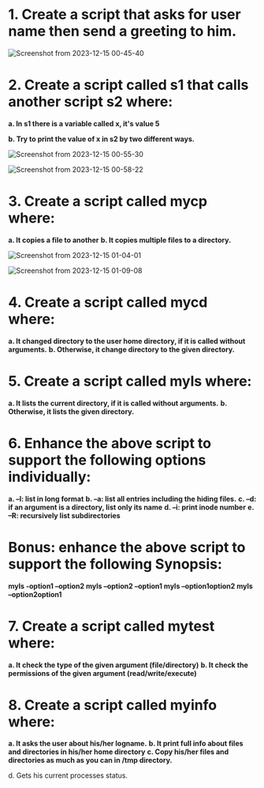# 1. Create a script that asks for user name then send a greeting to him.

 ![Screenshot from 2023-12-15 00-45-40](https://github.com/shimaafathi123/ITI_OS_intake44/assets/93112282/aa93dfc0-1d5f-451a-8496-6faaeae6dd4e)

# 2. Create a script called s1 that calls another script s2 where:
  **a. In s1 there is a variable called x, it's value 5**
  
  **b. Try to print the value of x in s2 by two different ways.**
  
  ![Screenshot from 2023-12-15 00-55-30](https://github.com/shimaafathi123/ITI_OS_intake44/assets/93112282/fe75f9bd-b5fd-499a-b043-8ea1625331a6)
  
![Screenshot from 2023-12-15 00-58-22](https://github.com/shimaafathi123/ITI_OS_intake44/assets/93112282/8a091c32-ee16-4b7e-b550-bfe58202556b)

# 3. Create a script called mycp where:
  **a. It copies a file to another**
  **b. It copies multiple files to a directory.**
  
  ![Screenshot from 2023-12-15 01-04-01](https://github.com/shimaafathi123/ITI_OS_intake44/assets/93112282/2a3e122e-3b31-4b0a-8fe9-4fc18d920ac9)
  
![Screenshot from 2023-12-15 01-09-08](https://github.com/shimaafathi123/ITI_OS_intake44/assets/93112282/a6cfaa2b-5278-4b41-a819-bc9863504047)

# 4. Create a script called mycd where:
  **a. It changed directory to the user home directory, if it is called without arguments.**
  **b. Otherwise, it change directory to the given directory.**
# 5. Create a script called myls where:
  **a. It lists the current directory, if it is called without arguments.**
  **b. Otherwise, it lists the given directory.**
# 6. Enhance the above script to support the following options individually:
  **a. –l: list in long format**
  **b. –a: list all entries including the hiding files.**
  **c. –d: if an argument is a directory, list only its name**
  **d. –i: print inode number**
  **e. –R: recursively list subdirectories**
# Bonus: enhance the above script to support the following Synopsis:

  **myls -option1 –option2
  myls –option2 –option1
  myls –option1option2
  myls –option2option1**
# 7. Create a script called mytest where:
  **a. It check the type of the given argument (file/directory)**
  **b. It check the permissions of the given argument (read/write/execute)**
# 8. Create a script called myinfo where:
  **a. It asks the user about his/her logname.**
  **b. It print full info about files and directories in his/her home directory**
  **c. Copy his/her files and directories as much as you can in /tmp directory.**



d. Gets his current processes status.
